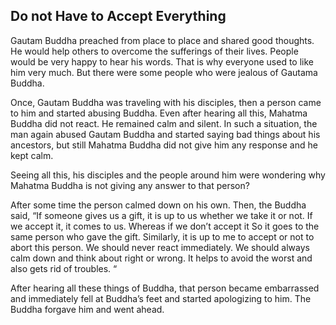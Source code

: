 ## Do not Have to Accept Everything

Gautam Buddha preached from place to place and shared good thoughts. He would help others to overcome the sufferings of their lives. People would be very happy to hear his words. That is why everyone used to like him very much. But there were some people who were jealous of Gautama Buddha.

Once, Gautam Buddha was traveling with his disciples, then a person came to him and started abusing Buddha. Even after hearing all this, Mahatma Buddha did not react. He remained calm and silent. In such a situation, the man again abused Gautam Buddha and started saying bad things about his ancestors, but still Mahatma Buddha did not give him any response and he kept calm.

Seeing all this, his disciples and the people around him were wondering why Mahatma Buddha is not giving any answer to that person?

After some time the person calmed down on his own. Then, the Buddha said, “If someone gives us a gift, it is up to us whether we take it or not. If we accept it, it comes to us. Whereas if we don’t accept it So it goes to the same person who gave the gift. Similarly, it is up to me to accept or not to abort this person. We should never react immediately. We should always calm down and think about right or wrong. It helps to avoid the worst and also gets rid of troubles. “

After hearing all these things of Buddha, that person became embarrassed and immediately fell at Buddha’s feet and started apologizing to him. The Buddha forgave him and went ahead.
